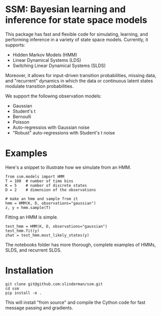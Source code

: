 # SSM: Bayesian learning and inference for state space models 

This package has fast and flexible code for simulating, learning, and performing inference in a variety of state space models. 
Currently, it supports:

- Hidden Markov Models (HMM)
- Linear Dynamical Systems (LDS)
- Switching Linear Dynamical Systems (SLDS)

Moreover, it allows for input-driven transition probabilities, missing data, and "recurrent" dynamics in which the data or continuous latent states modulate transition probabilities. 

We support the following observation models:

- Gaussian
- Student's t
- Bernoulli
- Poisson
- Auto-regressios with Gaussian noise
- "Robust" auto-regressions with Student's t noise

# Examples
Here's a snippet to illustrate how we simulate from an HMM.
```
from ssm.models import HMM
T = 100  # number of time bins
K = 5    # number of discrete states
D = 2    # dimension of the observations

# make an hmm and sample from it
hmm = HMM(K, D, observations="gaussian")
z, y = hmm.sample(T)
```

Fitting an HMM is simple. 
```
test_hmm = HMM(K, D, observations="gaussian")
test_hmm.fit(y)
zhat = test_hmm.most_likely_states(y)
```

The notebooks folder has more thorough, complete examples of HMMs, SLDS, and recurrent SLDS.  

# Installation
```
git clone git@github.com:slinderman/ssm.git
cd ssm
pip install -e .
```
This will install "from source" and compile the Cython code for fast message passing and gradients.
